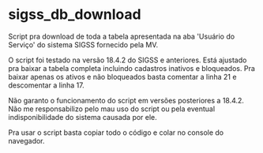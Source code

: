 # sigss_db_download
Script pra download de toda a tabela apresentada na aba 'Usuário do Serviço' do sistema SIGSS fornecido pela MV.

O script foi testado na versão 18.4.2 do SIGSS e anteriores. Está ajustado pra baixar a tabela completa incluindo cadastros inativos e bloqueados. Pra baixar apenas os ativos e não bloqueados basta comentar a linha 21 e descomentar a linha 17.

Não garanto o funcionamento do script em versões posteriores a 18.4.2.
Não me responsabilizo pelo mau uso do script ou pela eventual indisponibilidade do sistema causada por ele.

Pra usar o script basta copiar todo o código e colar no console do navegador.
